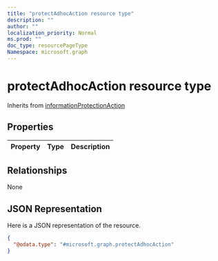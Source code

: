 ```yaml
---
title: "protectAdhocAction resource type"
description: ""
author: ""
localization_priority: Normal
ms.prod: ""
doc_type: resourcePageType
Namespace: microsoft.graph
---
```



# protectAdhocAction resource type




Inherits from [informationProtectionAction](../resources/informationProtectionAction.md)

## Properties
|Property|Type|Description|
|:---|:---|:---|

## Relationships
None

## JSON Representation
Here is a JSON representation of the resource.
<!-- {
  "blockType": "resource",
  "@odata.type": "microsoft.graph.protectAdhocAction"
}
-->
``` json
{
  "@odata.type": "#microsoft.graph.protectAdhocAction"
}
```

